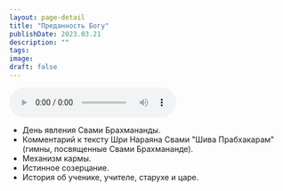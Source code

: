```yaml
---
layout: page-detail
title: "Преданность Богу"
publishDate: 2023.03.21
description: ""
tags:
image:
draft: false
---
```


<audio title="2023.03.21 - Преданность Богу.mp3" src="https://filer-api.advayta.org/v1.0/public/files/75643" controls=""></audio>

* День явления Свами Брахмананды.
* Комментарий к тексту Шри Нараяна Свами "Шива Прабхакарам" (гимны, посвященные Свами Брахмананде).
* Механизм кармы.
* Истинное созерцание.
* История об ученике, учителе, старухе и царе.

  
